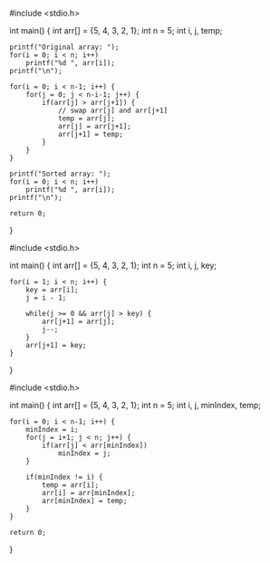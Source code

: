 #include <stdio.h>

int main() {
    int arr[] = {5, 4, 3, 2, 1};
    int n = 5;
    int i, j, temp;

    printf("Original array: ");
    for(i = 0; i < n; i++)
        printf("%d ", arr[i]);
    printf("\n");

    for(i = 0; i < n-1; i++) {
        for(j = 0; j < n-i-1; j++) {
            if(arr[j] > arr[j+1]) {
                // swap arr[j] and arr[j+1]
                temp = arr[j];
                arr[j] = arr[j+1];
                arr[j+1] = temp;
            }
        }
    }

    printf("Sorted array: ");
    for(i = 0; i < n; i++)
        printf("%d ", arr[i]);
    printf("\n");

    return 0;
}


#include <stdio.h>

int main() {
    int arr[] = {5, 4, 3, 2, 1};
    int n = 5;
    int i, j, key;

    for(i = 1; i < n; i++) {
        key = arr[i];
        j = i - 1;

        while(j >= 0 && arr[j] > key) {
            arr[j+1] = arr[j];
            j--;
        }
        arr[j+1] = key;
    }

    

}


#include <stdio.h>

int main() {
    int arr[] = {5, 4, 3, 2, 1};
    int n = 5;
    int i, j, minIndex, temp;


    for(i = 0; i < n-1; i++) {
        minIndex = i;
        for(j = i+1; j < n; j++) {
            if(arr[j] < arr[minIndex])
                minIndex = j;
        }

        if(minIndex != i) {
            temp = arr[i];
            arr[i] = arr[minIndex];
            arr[minIndex] = temp;
        }
    }

    return 0;
}
